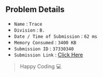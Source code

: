 ## Problem Details 
 
- `Name`                      : `Trace`
- `Division`                  : `B.`
- `Date / Time of Submission` : `62 ms`
- `Memory Consumed`           : `3400 KB`
- `Submission ID`             : `37330340`
- `Submission Link`           : [Click Here](http://codeforces.com/contest/157/submission/37330340)

> Happy Coding   :computer: